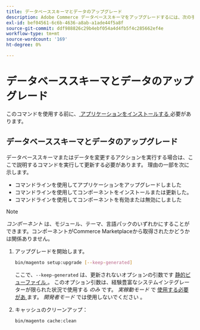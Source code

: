 ```yaml
---
title: データベーススキーマとデータのアップグレード
description: Adobe Commerce データベーススキーマをアップグレードするには、次の手順に従います。
exl-id: bef04561-6c6b-4636-a8ab-a1ade44f5a8f
source-git-commit: ddf988826c29b4ebf054a4d4fb5f4c285662ef4e
workflow-type: tm+mt
source-wordcount: '169'
ht-degree: 0%

---
```


# データベーススキーマとデータのアップグレード

このコマンドを使用する前に、[ アプリケーションをインストールする ](../advanced.md) 必要があります。

## データベーススキーマとデータのアップグレード

データベーススキーマまたはデータを変更するアクションを実行する場合は、ここで説明するコマンドを実行して更新する必要があります。 理由の一部を次に示します。

* コマンドラインを使用してアプリケーションをアップグレードしました
* コマンドラインを使用してコンポーネントをインストールまたは更新した。
* コマンドラインを使用してコンポーネントを有効または無効にしました

>[!NOTE]
>
>*コンポーネント* は、モジュール、テーマ、言語パックのいずれかにすることができます。コンポーネントがCommerce Marketplaceから取得されたかどうかは関係ありません。

1. アップグレードを開始します。

   ```bash
   bin/magento setup:upgrade [--keep-generated]
   ```

   ここで、`--keep-generated` は、更新されないオプションの引数です [ 静的ビューファイル ](../../configuration/cli/static-view-file-deployment.md)。 このオプション引数は、経験豊富なシステムインテグレーターが限られた状況で使用する *のみ* です。 *実稼動モード* で [ 使用する必要があ ](../../configuration/bootstrap/application-modes.md#production-mode) ます。 *開発者モード* では使用しないでください [](../../configuration/bootstrap/application-modes.md#developer-mode)。

1. キャッシュのクリーンアップ：

   ```bash
   bin/magento cache:clean
   ```

